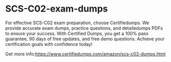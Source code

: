 # SCS-C02-exam-dumps
For effective SCS-C02 exam preparation, choose Certifiedumps. We provide accurate exam dumps, practice questions, and detailedumps PDFs to ensure your success. With Certified Dumps, you get a 100% pass guarantee, 90 days of free updates, and free demo questions. Achieve your certification goals with confidence today!

Get more info:https://www.certifiedumps.com/amazon/scs-c02-dumps.html





